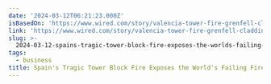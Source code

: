 ```yaml
---
date: '2024-03-12T06:21:23.000Z'
isBasedOn: 'https://www.wired.com/story/valencia-tower-fire-grenfell-cladding-siding/'
link: 'https://www.wired.com/story/valencia-tower-fire-grenfell-cladding-siding/'
slug: >-
  2024-03-12-spains-tragic-tower-block-fire-exposes-the-worlds-failing-fire-regulation
tags:
  - business
title: Spain's Tragic Tower Block Fire Exposes the World's Failing Fire Regulation
---
```


